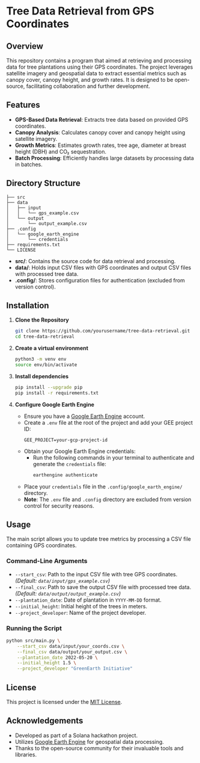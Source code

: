 # Tree Data Retrieval from GPS Coordinates

## Overview

This repository contains a program that aimed at retrieving and processing data for tree plantations using their GPS coordinates. The project leverages satellite imagery and geospatial data to extract essential metrics such as canopy cover, canopy height, and growth rates. It is designed to be open-source, facilitating collaboration and further development.

## Features

- **GPS-Based Data Retrieval**: Extracts tree data based on provided GPS coordinates.
- **Canopy Analysis**: Calculates canopy cover and canopy height using satellite imagery.
- **Growth Metrics**: Estimates growth rates, tree age, diameter at breast height (DBH) and CO₂ sequestration.
- **Batch Processing**: Efficiently handles large datasets by processing data in batches.

## Directory Structure

```
├── src
├── data
│   ├── input
│   │   └── gps_example.csv
│   └── output
│       └── output_example.csv
├── .config
│   └── google_earth_engine
│       └── credentials
├── requirements.txt
└── LICENSE
```

- **src/**: Contains the source code for data retrieval and processing.
- **data/**: Holds input CSV files with GPS coordinates and output CSV files with processed tree data.
- **.config/**: Stores configuration files for authentication (excluded from version control).

## Installation

1. **Clone the Repository**

   ```bash
   git clone https://github.com/yourusername/tree-data-retrieval.git
   cd tree-data-retrieval
   ```
2. **Create a virtual environment**
   
   ```bash
   python3 -m venv env
   source env/bin/activate
   ```
3. **Install dependencies**
   
   ```bash
   pip install --upgrade pip
   pip install -r requirements.txt
   ```

4. **Configure Google Earth Engine**

   - Ensure you have a [Google Earth Engine](https://earthengine.google.com/) account.
   - Create a `.env` file at the root of the project and add your GEE project ID:
     ```env
     GEE_PROJECT=your-gcp-project-id
     ```
   - Obtain your Google Earth Engine credentials:
     - Run the following commands in your terminal to authenticate and generate the `credentials` file:
       ```bash
       earthengine authenticate
       ```
   - Place your `credentials` file in the `.config/google_earth_engine/` directory.
   - **Note**: The `.env` file and `.config` directory are excluded from version control for security reasons.


## Usage

The main script allows you to update tree metrics by processing a CSV file containing GPS coordinates.

### Command-Line Arguments

- `--start_csv`: Path to the input CSV file with tree GPS coordinates. *(Default: `data/input/gps_example.csv`)*
- `--final_csv`: Path to save the output CSV file with processed tree data. *(Default: `data/output/output_example.csv`)*
- `--plantation_date`: Date of plantation in `YYYY-MM-DD` format.
- `--initial_height`: Initial height of the trees in meters.
- `--project_developer`: Name of the project developer.

### Running the Script

```bash
python src/main.py \
    --start_csv data/input/your_coords.csv \
    --final_csv data/output/your_output.csv \
    --plantation_date 2022-05-20 \
    --initial_height 1.5 \
    --project_developer "GreenEarth Initiative"
```

## License

This project is licensed under the [MIT License](LICENSE).

## Acknowledgements

- Developed as part of a Solana hackathon project.
- Utilizes [Google Earth Engine](https://earthengine.google.com/) for geospatial data processing.
- Thanks to the open-source community for their invaluable tools and libraries.

   
